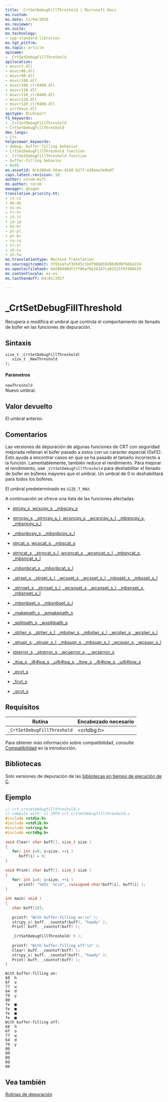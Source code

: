 ```yaml
---
title: _CrtSetDebugFillThreshold | Microsoft Docs
ms.custom: 
ms.date: 11/04/2016
ms.reviewer: 
ms.suite: 
ms.technology:
- cpp-standard-libraries
ms.tgt_pltfrm: 
ms.topic: article
apiname:
- _CrtSetDebugFillThreshold
apilocation:
- msvcrt.dll
- msvcr80.dll
- msvcr90.dll
- msvcr100.dll
- msvcr100_clr0400.dll
- msvcr110.dll
- msvcr110_clr0400.dll
- msvcr120.dll
- msvcr120_clr0400.dll
- ucrtbase.dll
apitype: DLLExport
f1_keywords:
- _CrtSetDebugFillThreshold
- CrtSetDebugFillThreshold
dev_langs:
- C++
helpviewer_keywords:
- debug, buffer-filling behavior
- CrtSetDebugFillThreshold function
- _CrtSetDebugFillThreshold function
- buffer-filling behavior
- 0xFD
ms.assetid: 6cb360e8-56ae-4248-b17f-e28aee3e0ed7
caps.latest.revision: 10
author: corob-msft
ms.author: corob
manager: ghogen
translation.priority.ht:
- cs-cz
- de-de
- es-es
- fr-fr
- it-it
- ja-jp
- ko-kr
- pl-pl
- pt-br
- ru-ru
- tr-tr
- zh-cn
- zh-tw
ms.translationtype: Machine Translation
ms.sourcegitcommit: 3f91eafaf3b5d5c1b8f96b010206d699f666e224
ms.openlocfilehash: 6d200480df1ff06afbb2b167ca62515fbf406435
ms.contentlocale: es-es
ms.lasthandoff: 04/01/2017

---
```

# <a name="crtsetdebugfillthreshold"></a>_CrtSetDebugFillThreshold
Recupera o modifica el umbral que controla el comportamiento de llenado de búfer en las funciones de depuración.  
  
## <a name="syntax"></a>Sintaxis  
  
```  
size_t _CrtSetDebugFillThreshold(  
   size_t _NewThreshold  
);  
```  
  
#### <a name="parameters"></a>Parámetros  
 `newThreshold`  
 Nuevo umbral.  
  
## <a name="return-value"></a>Valor devuelto  
 El umbral anterior.  
  
## <a name="remarks"></a>Comentarios  
 Las versiones de depuración de algunas funciones de CRT con seguridad mejorada rellenan el búfer pasado a estos con un carácter especial (0xFE). Esto ayuda a encontrar casos en que se ha pasado el tamaño incorrecto a la función. Lamentablemente, también reduce el rendimiento. Para mejorar el rendimiento, use `_CrtSetDebugFillThreshold` para deshabilitar el llenado de búfer en búferes mayores que el umbral. Un umbral de 0 lo deshabilitará para todos los búferes.  
  
 El umbral predeterminado es `SIZE_T_MAX`.  
  
 A continuación se ofrece una lista de las funciones afectadas.  
  
-   [strcpy_s, wcscpy_s, _mbscpy_s](../../c-runtime-library/reference/strcpy-s-wcscpy-s-mbscpy-s.md)  
  
-   [strncpy_s, _strncpy_s_l, wcsncpy_s, _wcsncpy_s_l, _mbsncpy_s, _mbsncpy_s_l](../../c-runtime-library/reference/strncpy-s-strncpy-s-l-wcsncpy-s-wcsncpy-s-l-mbsncpy-s-mbsncpy-s-l.md)  
  
-   [_mbsnbcpy_s, _mbsnbcpy_s_l](../../c-runtime-library/reference/mbsnbcpy-s-mbsnbcpy-s-l.md)  
  
-   [strcat_s, wcscat_s, _mbscat_s](../../c-runtime-library/reference/strcat-s-wcscat-s-mbscat-s.md)  
  
-   [strncat_s, _strncat_s_l, wcsncat_s, _wcsncat_s_l, _mbsncat_s, _mbsncat_s_l](../../c-runtime-library/reference/strncat-s-strncat-s-l-wcsncat-s-wcsncat-s-l-mbsncat-s-mbsncat-s-l.md)  
  
-   [_mbsnbcat_s, _mbsnbcat_s_l](../../c-runtime-library/reference/mbsnbcat-s-mbsnbcat-s-l.md)  
  
-   [_strset_s, _strset_s_l, _wcsset_s, _wcsset_s_l, _mbsset_s, _mbsset_s_l](../../c-runtime-library/reference/strset-s-strset-s-l-wcsset-s-wcsset-s-l-mbsset-s-mbsset-s-l.md)  
  
-   [_strnset_s, _strnset_s_l, _wcsnset_s, _wcsnset_s_l, _mbsnset_s, _mbsnset_s_l](../../c-runtime-library/reference/strnset-s-strnset-s-l-wcsnset-s-wcsnset-s-l-mbsnset-s-mbsnset-s-l.md)  
  
-   [_mbsnbset_s, _mbsnbset_s_l](../../c-runtime-library/reference/mbsnbset-s-mbsnbset-s-l.md)  
  
-   [_makepath_s, _wmakepath_s](../../c-runtime-library/reference/makepath-s-wmakepath-s.md)  
  
-   [_splitpath_s, _wsplitpath_s](../../c-runtime-library/reference/splitpath-s-wsplitpath-s.md)  
  
-   [_strlwr_s, _strlwr_s_l, _mbslwr_s, _mbslwr_s_l, _wcslwr_s, _wcslwr_s_l](../../c-runtime-library/reference/strlwr-s-strlwr-s-l-mbslwr-s-mbslwr-s-l-wcslwr-s-wcslwr-s-l.md)  
  
-   [_strupr_s, _strupr_s_l, _mbsupr_s, _mbsupr_s_l, _wcsupr_s, _wcsupr_s_l](../../c-runtime-library/reference/strupr-s-strupr-s-l-mbsupr-s-mbsupr-s-l-wcsupr-s-wcsupr-s-l.md)  
  
-   [strerror_s, _strerror_s, _wcserror_s, \__wcserror_s](../../c-runtime-library/reference/strerror-s-strerror-s-wcserror-s-wcserror-s.md)  
  
-   [_itoa_s, _i64toa_s, _ui64toa_s, _itow_s, _i64tow_s, _ui64tow_s](../../c-runtime-library/reference/itoa-s-i64toa-s-ui64toa-s-itow-s-i64tow-s-ui64tow-s.md)  
  
-   [_ecvt_s](../../c-runtime-library/reference/ecvt-s.md)  
  
-   [_fcvt_s](../../c-runtime-library/reference/fcvt-s.md)  
  
-   [_gcvt_s](../../c-runtime-library/reference/gcvt-s.md)  
  
## <a name="requirements"></a>Requisitos  
  
|Rutina|Encabezado necesario|  
|-------------|---------------------|  
|`_CrtSetDebugFillThreshold`|\<crtdbg.h>|  
  
 Para obtener más información sobre compatibilidad, consulte [Compatibilidad](../../c-runtime-library/compatibility.md) en la introducción.  
  
## <a name="libraries"></a>Bibliotecas  
 Solo versiones de depuración de las [bibliotecas en tiempo de ejecución de C](../../c-runtime-library/crt-library-features.md).  
  
## <a name="example"></a>Ejemplo  
  
```C  
// crt_crtsetdebugfillthreshold.c  
// compile with: cl /MTd crt_crtsetdebugfillthreshold.c  
#include <stdio.h>  
#include <stdlib.h>  
#include <string.h>  
#include <crtdbg.h>  
  
void Clear( char buff[], size_t size )  
{  
   for( int i=0; i<size; ++i )  
      buff[i] = 0;  
}  
  
void Print( char buff[], size_t size )  
{  
   for( int i=0; i<size; ++i )  
      printf( "%02x  %c\n", (unsigned char)buff[i], buff[i] );  
}  
  
int main( void )  
{  
   char buff[10];  
  
   printf( "With buffer-filling on:\n" );  
   strcpy_s( buff, _countof(buff), "howdy" );  
   Print( buff, _countof(buff) );  
  
   _CrtSetDebugFillThreshold( 0 );  
  
   printf( "With buffer-filling off:\n" );  
   Clear( buff, _countof(buff) );  
   strcpy_s( buff, _countof(buff), "howdy" );  
   Print( buff, _countof(buff) );  
}  
```  
  
```Output  
With buffer-filling on:  
68  h  
6f  o  
77  w  
64  d  
79  y  
00  
fe  ■  
fe  ■  
fe  ■  
fe  ■  
With buffer-filling off:  
68  h  
6f  o  
77  w  
64  d  
79  y  
00  
00  
00  
00  
00  
```  
  
## <a name="see-also"></a>Vea también  
 [Rutinas de depuración](../../c-runtime-library/debug-routines.md)
